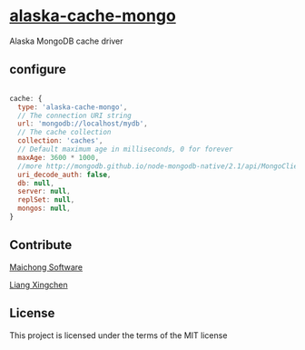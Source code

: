 # [alaska-cache-mongo](https://github.com/maichong/alaska-cache-mongo)
Alaska MongoDB cache driver

## configure

```javascript

cache: {
  type: 'alaska-cache-mongo',
  // The connection URI string
  url: 'mongodb://localhost/mydb',
  // The cache collection
  collection: 'caches',
  // Default maximum age in milliseconds, 0 for forever
  maxAge: 3600 * 1000,
  //more http://mongodb.github.io/node-mongodb-native/2.1/api/MongoClient.html#.connect
  uri_decode_auth: false,
  db: null,
  server: null,
  replSet: null,
  mongos: null,
}

```

## Contribute
[Maichong Software](http://maichong.it)

[Liang Xingchen](https://github.com/liangxingchen)

## License

This project is licensed under the terms of the MIT license
